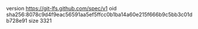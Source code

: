 version https://git-lfs.github.com/spec/v1
oid sha256:8078c9d4f9eac56591aa5ef5ffcc0b1ba14a60e215f666b9c5bb3c01db728e91
size 3321

